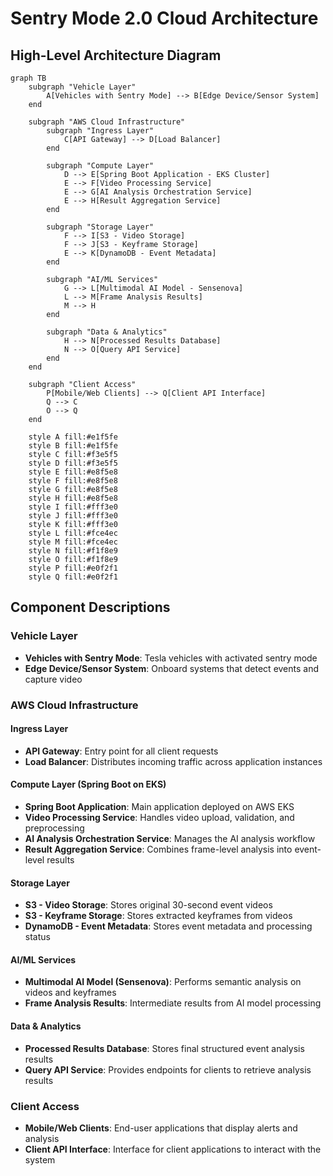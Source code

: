 
# Sentry Mode 2.0 Cloud Architecture

## High-Level Architecture Diagram

```mermaid
graph TB
    subgraph "Vehicle Layer"
        A[Vehicles with Sentry Mode] --> B[Edge Device/Sensor System]
    end

    subgraph "AWS Cloud Infrastructure"
        subgraph "Ingress Layer"
            C[API Gateway] --> D[Load Balancer]
        end

        subgraph "Compute Layer"
            D --> E[Spring Boot Application - EKS Cluster]
            E --> F[Video Processing Service]
            E --> G[AI Analysis Orchestration Service]
            E --> H[Result Aggregation Service]
        end

        subgraph "Storage Layer"
            F --> I[S3 - Video Storage]
            F --> J[S3 - Keyframe Storage]
            E --> K[DynamoDB - Event Metadata]
        end

        subgraph "AI/ML Services"
            G --> L[Multimodal AI Model - Sensenova]
            L --> M[Frame Analysis Results]
            M --> H
        end

        subgraph "Data & Analytics"
            H --> N[Processed Results Database]
            N --> O[Query API Service]
        end
    end

    subgraph "Client Access"
        P[Mobile/Web Clients] --> Q[Client API Interface]
        Q --> C
        O --> Q
    end

    style A fill:#e1f5fe
    style B fill:#e1f5fe
    style C fill:#f3e5f5
    style D fill:#f3e5f5
    style E fill:#e8f5e8
    style F fill:#e8f5e8
    style G fill:#e8f5e8
    style H fill:#e8f5e8
    style I fill:#fff3e0
    style J fill:#fff3e0
    style K fill:#fff3e0
    style L fill:#fce4ec
    style M fill:#fce4ec
    style N fill:#f1f8e9
    style O fill:#f1f8e9
    style P fill:#e0f2f1
    style Q fill:#e0f2f1
```

## Component Descriptions

### Vehicle Layer
- **Vehicles with Sentry Mode**: Tesla vehicles with activated sentry mode
- **Edge Device/Sensor System**: Onboard systems that detect events and capture video

### AWS Cloud Infrastructure

#### Ingress Layer
- **API Gateway**: Entry point for all client requests
- **Load Balancer**: Distributes incoming traffic across application instances

#### Compute Layer (Spring Boot on EKS)
- **Spring Boot Application**: Main application deployed on AWS EKS
- **Video Processing Service**: Handles video upload, validation, and preprocessing
- **AI Analysis Orchestration Service**: Manages the AI analysis workflow
- **Result Aggregation Service**: Combines frame-level analysis into event-level results

#### Storage Layer
- **S3 - Video Storage**: Stores original 30-second event videos
- **S3 - Keyframe Storage**: Stores extracted keyframes from videos
- **DynamoDB - Event Metadata**: Stores event metadata and processing status

#### AI/ML Services
- **Multimodal AI Model (Sensenova)**: Performs semantic analysis on videos and keyframes
- **Frame Analysis Results**: Intermediate results from AI model processing

#### Data & Analytics
- **Processed Results Database**: Stores final structured event analysis results
- **Query API Service**: Provides endpoints for clients to retrieve analysis results

### Client Access
- **Mobile/Web Clients**: End-user applications that display alerts and analysis
- **Client API Interface**: Interface for client applications to interact with the system
